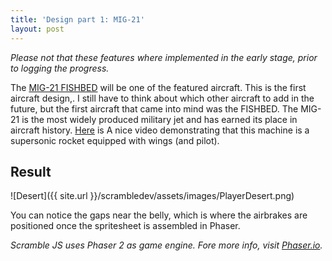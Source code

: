 ```yaml
---
title: 'Design part 1: MIG-21'
layout: post
---
```


*Please not that these features where implemented in the early stage, prior to  logging the progress.*

The [MIG-21 FISHBED](https://en.wikipedia.org/wiki/Mikoyan-Gurevich_MiG-21) will be one of the featured aircraft. This is the first aircraft design,. I still have to think about which other aircraft to add in the future, but the first aircraft that came into mind was the FISHBED.  The MIG-21 is the most widely produced military jet and has earned its place in aircraft history. [Here](https://www.youtube.com/watch?v=6AlsW_Xx3dg) is A nice video demonstrating that this machine is a supersonic rocket equipped with wings (and pilot).

## Result

![Desert]({{ site.url }}/scrambledev/assets/images/PlayerDesert.png)

You can notice the gaps near the belly, which is where the airbrakes are positioned once the spritesheet is assembled in Phaser.
 
*Scramble JS uses Phaser 2 as game engine. Fore more info, visit [Phaser.io](http://www.phaser.io).*